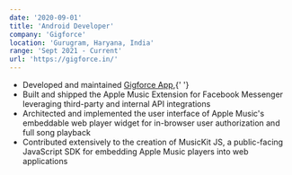 ```yaml
---
date: '2020-09-01'
title: 'Android Developer'
company: 'Gigforce'
location: 'Gurugram, Haryana, India'
range: 'Sept 2021 - Current'
url: 'https://gigforce.in/'
---
```


- Developed and maintained <a href="https://play.google.com/store/apps/details?id=com.gigforce.app&hl=en_IN&gl=US">Gigforce App</a>,{' '}
- Built and shipped the Apple Music Extension for Facebook Messenger leveraging third-party and internal API integrations
- Architected and implemented the user interface of Apple Music's embeddable web player widget for in-browser user authorization and full song playback
- Contributed extensively to the creation of MusicKit JS, a public-facing JavaScript SDK for embedding Apple Music players into web applications
